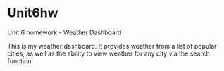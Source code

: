 # Unit6hw
Unit 6 homework - Weather Dashboard

This is my weather dashboard. It provides weather from a list of popular cities, as well as the ability to view weather for any city via the search function.